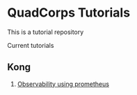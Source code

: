 # QuadCorps Tutorials
This is a tutorial repository

Current tutorials

## Kong
1. [Observability using prometheus](kong/001-observability-prometheus/README.md)
